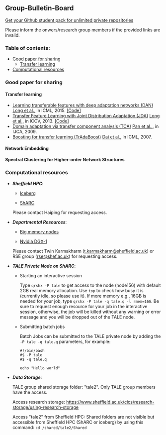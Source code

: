 ## Group-Bulletin-Board

[Get your Github student pack for unlimited private repositories](https://education.github.com/pack)

Please inform the onwers/research group members if the provided links are invalid.

### Table of contents:
- [Good paper for sharing](#Good-paper-for-sharing)
  - [Transfer learning](#Transfer-learning)
- [Computational resources](#Computational-resources)

### Good paper for sharing <a name="Good-paper-for-sharing"><a>

#### Transfer learning <a name="Transfer-learning"><a>
- [Learning transferable features with deep adaptation networks (DAN)](http://proceedings.mlr.press/v37/long15.pdf) [Long et al.,](http://ise.thss.tsinghua.edu.cn/~mlong/) in ICML, 2015. [[Code]](https://github.com/thuml/DAN)
- [Transfer Feature Learning with Joint Distribution Adaptation (JDA)](http://openaccess.thecvf.com/content_iccv_2013/papers/Long_Transfer_Feature_Learning_2013_ICCV_paper.pdf) [Long et al.,](http://ise.thss.tsinghua.edu.cn/~mlong/) in ICCV, 2013. [[Code]](http://ise.thss.tsinghua.edu.cn/~mlong/doc/joint-distribution-adaptation-iccv13.zip)
- [Domain adaptation via transfer component analysis (TCA)](http://www.aaai.org/ocs/index.php/IJCAI/IJCAI-09/paper/download/294/962) [Pan et al..,](http://www.ntu.edu.sg/home/sinnopan/index.html) in IJCA, 2009. 
- [Boosting for transfer learning (TrAdaBoost)](http://citeseerx.ist.psu.edu/viewdoc/download?doi=10.1.1.646.8484&rep=rep1&type=pdf) [Dai et al.,](https://scholar.google.co.uk/citations?user=AGR9pP0AAAAJ&hl=en) in ICML, 2007. 

#### Network Embedding 


#### Spectral Clustering for Higher-order Network Structures 



### Computational resources <a name="Computational-resources"><a>

  
- **_Sheffield HPC_**:

  - [Iceberg](http://docs.hpc.shef.ac.uk/en/latest/iceberg/index.html)

  - [ShARC](http://docs.hpc.shef.ac.uk/en/latest/sharc/index.html)

   Please contact Haiping for requesting access.

- **_Departmental Resources_**:

  - [Big memory nodes](http://docs.hpc.shef.ac.uk/en/latest/sharc/groupnodes/big_mem_nodes.html)

  - [Nvidia DGX-1](http://docs.hpc.shef.ac.uk/en/latest/sharc/groupnodes/dgx-1.html)

   Please contact Twin Karmakharm (t.karmakharm@sheffield.ac.uk) or RSE group (rse@shef.ac.uk) for requesting access.
   
- **_TALE Private Node on ShARC_**:  

  - Starting an interactive session

    Type `qrshx -P tale` to get access to the node (node156) with default 2GB real memory allocation. Use `top` to check how busy it is (currently idle, so please use it).
    If more memory e.g., 16GB is needed for your job, type `qrshx -P tale -q tale.q -l rmem=16G`. Be sure to request enough resource for your job in the interactive session, otherwise, the job will be killed without any warning or error message and you will be dropped out of the TALE node.

  - Submitting batch jobs

    Batch Jobs can be submitted to the TALE private node by adding the `-P tale -q tale.q` parameters, for example:

    ```
    #!/bin/bash
    #$ -P tale
    #$ -q tale.q

    echo "Hello world"
    ```
   
- **_Data Storage_**:
  
  TALE group shared storage folder: "tale2". Only TALE group members have the access.
  
  Access research storage: https://www.sheffield.ac.uk/cics/research-storage/using-research-storage
  
  Access "tale2" from Sheffield HPC: Shared folders are not visible but accessible from Sheffield HPC (ShARC or iceberg) by using this command: `cd /shared/tale2/Shared`
